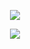
<!--
**chriswells0/chriswells0** is a ✨ _special_ ✨ repository because its `README.md` (this file) appears on your GitHub profile.

Here are some ideas to get you started:

- 🔭 I’m currently working on ...
- 🌱 I’m currently learning ...
- 👯 I’m looking to collaborate on ...
- 🤔 I’m looking for help with ...
- 💬 Ask me about ...
- 📫 How to reach me: ...
- 😄 Pronouns: ...
- ⚡ Fun fact: ...
-->

<p align="center">
    <img src="https://github-readme-stats.vercel.app/api?username=chriswells0&include_all_commits=true&show_icons=true" />
</p>

<p align="center">
    <img src="https://github-readme-stats.vercel.app/api/top-langs/?username=chriswells0&hide_progress=true" />
</p>
